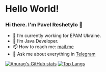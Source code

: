 <h1>Hello World!</h1>

### Hi there. I'm Pavel Reshetylo 👋

- 🔭 I’m currently working for EPAM Ukraine. 
- 🌱 I’m Java Developer. 
- 📫 How to reach me: [mail.me](pavel.reshetilo@gmail.com)
- 💬 Ask me about everything in [Telegram](https://t.me/dp_ua)

[![Anurag's GitHub stats](https://github-readme-stats.vercel.app/api?username=dp-ua&show_icons=true&theme=merkocount_private=true)](https://github.com/anuraghazra/github-readme-stats)
[![Top Langs](https://github-readme-stats.vercel.app/api/top-langs/?username=dp-ua&layout=compact)](https://github.com/anuraghazra/github-readme-stats)

<!--
**dp-ua/dp-ua** is a ✨ _special_ ✨ repository because its `README.md` (this file) appears on your GitHub profile.

Here are some ideas to get you started:

- 🔭 I’m currently working on ...
- 🌱 I’m currently learning ...
- 👯 I’m looking to collaborate on ...
- 🤔 I’m looking for help with ...
- 💬 Ask me about ...
- 📫 How to reach me: ...
- 😄 Pronouns: ...
- ⚡ Fun fact: ...
-->
